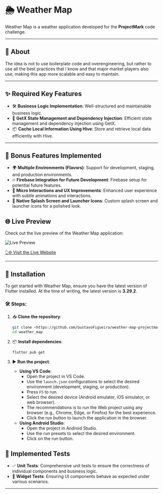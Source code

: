 # 🌦️ Weather Map

Weather Map is a weather application developed for the **ProjectMark** code challenge.

---

## 📝 About

The idea is not to use boilerplate code and overengineering, but rather to use all the best practices that I know and that major market players also use, making this app more scalable and easy to maintain.

---

## ✨ Required Key Features

- 🛠️ **Business Logic Implementation**: Well-structured and maintainable business logic.
- 🧩 **GetX State Management and Dependency Injection**: Efficient state management and dependency injection using GetX.
- 📦 **Cache Local Information Using Hive**: Store and retrieve local data efficiently with Hive.

---

## 🎁 Bonus Features Implemented

- 🌍 **Multiple Environments (Flavors)**: Support for development, staging, and production environments.
- 🔥 **Firebase Integration for Future Development**: Firebase setup for potential future features.
- 🎨 **Micro Interactions and UX Improvements**: Enhanced user experience with subtle animations and interactions.
- 🚀 **Native Splash Screen and Launcher Icons**: Custom splash screen and launcher icons for a polished look.

## 🌐 Live Preview

Check out the live preview of the Weather Map application:

![Live Preview](docs/live-preview.gif)

[👆🌐 Visit the Live Website](https://weather-map-projectmark.web.app/)

---

## 🚀 Installation

To get started with Weather Map, ensure you have the latest version of Flutter installed. At the time of writing, the latest version is **3.29.2**.

### 🛠️ Steps:

1. 📥 **Clone the repository**:

   ```bash
   git clone <https://github.com/GustavoFigueira/weather-map-projectmark>
   cd weather_map
   ```

2. 📦 **Install dependencies**:

   ```bash
   flutter pub get
   ```

3. ▶️ **Run the project**:
   - **Using VS Code**:
     - Open the project in VS Code.
     - Use the `launch.json` configurations to select the desired environment (development, staging, or production).
     - Press `F5` to run.
     - Select the desired device (Android emulator, iOS simulator, or web browser).
     - The recommendations is to run the Web project using any browser (e.g., Chrome, Edge, or Firefox) for the best experience.
     - Click the run button to launch the application in the browser.
   - **Using Android Studio**:
     - Open the project in Android Studio.
     - Use the run presets to select the desired environment.
     - Click on the run button.

## 🧪 Implemented Tests

- ✅ **Unit Tests**: Comprehensive unit tests to ensure the correctness of individual components and business logic.
- 📱 **Widget Tests**: Ensuring UI components behave as expected under various scenarios.

---
